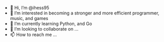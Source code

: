 - 👋 Hi, I’m @ihess95
- 👀 I’m interested in becoming a stronger and more efficient programmer, music, and games
- 🌱 I’m currently learning Python, and Go
- 💞️ I’m looking to collaborate on ...
- 📫 How to reach me ...

<!---
ihess95/ihess95 is a ✨ special ✨ repository because its `README.md` (this file) appears on your GitHub profile.
You can click the Preview link to take a look at your changes.
--->

